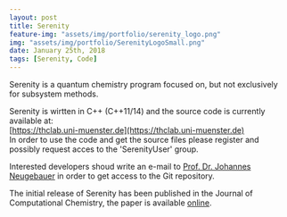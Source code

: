```yaml
---
layout: post
title: Serenity
feature-img: "assets/img/portfolio/serenity_logo.png"
img: "assets/img/portfolio/SerenityLogoSmall.png"
date: January 25th, 2018
tags: [Serenity, Code]
---
```


Serenity is a quantum chemistry program focused on, but not exclusively for subsystem methods.  
  
Serenity is wirtten in C++ (C++11/14) and the source code is currently available at:  
[https://thclab.uni-muenster.de](https://thclab.uni-muenster.de)  
In order to use the code and get the source files please register and possibly request acces to the
'SerenityUser' group.  

Interested developers shoud write an e-mail to 
[Prof. Dr. Johannes Neugebauer](http://www.uni-muenster.de/Chemie.oc/neugebauer/neugebauer.html)
in order to get access to the Git repository.  
  
The initial release of Serenity has been published in the Journal of Computational Chemistry,
the paper is available [online](https://dx.doi.org/10.1002/jcc.25162).
